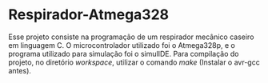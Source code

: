 # Respirador-Atmega328
Esse projeto consiste na programação de um respirador mecânico caseiro em linguagem C. O microcontrolador utilizado foi o Atmega328p, e o programa utilizado para simulação foi o simulIDE.
Para compilação do projeto, no diretório _workspace_, utilizar o comando _make_ (Instalar o avr-gcc antes).
